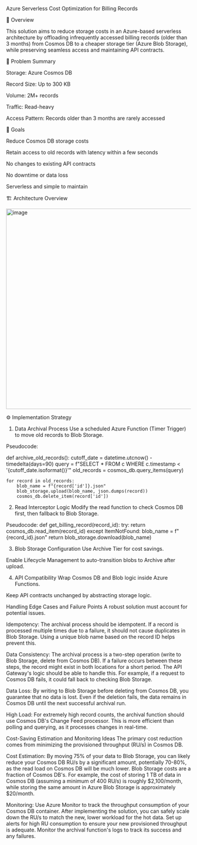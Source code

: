 Azure Serverless Cost Optimization for Billing Records

📘 Overview

This solution aims to reduce storage costs in an Azure-based serverless architecture by offloading infrequently accessed billing records (older than 3 months) from Cosmos DB to a cheaper storage tier (Azure Blob Storage), while preserving seamless access and maintaining API contracts.

🧩 Problem Summary

Storage: Azure Cosmos DB

Record Size: Up to 300 KB

Volume: 2M+ records

Traffic: Read-heavy

Access Pattern: Records older than 3 months are rarely accessed

🎯 Goals

Reduce Cosmos DB storage costs

Retain access to old records with latency within a few seconds

No changes to existing API contracts

No downtime or data loss

Serverless and simple to maintain

🏗️ Architecture Overview

[<img width="541" height="546" alt="image" src="https://github.com/user-attachments/assets/c64af560-746f-40ec-9045-34fc0b0f4d9b" />](https://chatgpt.com/s/m_6890a07042e08191a699c72e53f8b518)

⚙️ Implementation Strategy
1. Data Archival Process
Use a scheduled Azure Function (Timer Trigger) to move old records to Blob Storage.

Pseudocode:

def archive_old_records():
    cutoff_date = datetime.utcnow() - timedelta(days=90)
    query = f"SELECT * FROM c WHERE c.timestamp < '{cutoff_date.isoformat()}'"
    old_records = cosmos_db.query_items(query)

    for record in old_records:
        blob_name = f"{record['id']}.json"
        blob_storage.upload(blob_name, json.dumps(record))
        cosmos_db.delete_item(record['id'])

2. Read Interceptor Logic
Modify the read function to check Cosmos DB first, then fallback to Blob Storage.

Pseudocode:
def get_billing_record(record_id):
    try:
        return cosmos_db.read_item(record_id)
    except ItemNotFound:
        blob_name = f"{record_id}.json"
        return blob_storage.download(blob_name)

3. Blob Storage Configuration
Use Archive Tier for cost savings.

Enable Lifecycle Management to auto-transition blobs to Archive after upload.

4. API Compatibility
Wrap Cosmos DB and Blob logic inside Azure Functions.

Keep API contracts unchanged by abstracting storage logic.

Handling Edge Cases and Failure Points
A robust solution must account for potential issues.

Idempotency: The archival process should be idempotent. If a record is processed multiple times due to a failure, it should not cause duplicates in Blob Storage. Using a unique blob name based on the record ID helps prevent this.

Data Consistency: The archival process is a two-step operation (write to Blob Storage, delete from Cosmos DB). If a failure occurs between these steps, the record might exist in both locations for a short period. The API Gateway's logic should be able to handle this. For example, if a request to Cosmos DB fails, it could fall back to checking Blob Storage.

Data Loss: By writing to Blob Storage before deleting from Cosmos DB, you guarantee that no data is lost. Even if the deletion fails, the data remains in Cosmos DB until the next successful archival run.

High Load: For extremely high record counts, the archival function should use Cosmos DB's Change Feed processor. This is more efficient than polling and querying, as it processes changes in real-time.

Cost-Saving Estimation and Monitoring Ideas
The primary cost reduction comes from minimizing the provisioned throughput (RU/s) in Cosmos DB.

Cost Estimation: By moving 75% of your data to Blob Storage, you can likely reduce your Cosmos DB RU/s by a significant amount, potentially 70-80%, as the read load on Cosmos DB will be much lower. Blob Storage costs are a fraction of Cosmos DB's. For example, the cost of storing 1 TB of data in Cosmos DB (assuming a minimum of 400 RU/s) is roughly $2,100/month, while storing the same amount in Azure Blob Storage is approximately $20/month.

Monitoring: Use Azure Monitor to track the throughput consumption of your Cosmos DB container. After implementing the solution, you can safely scale down the RU/s to match the new, lower workload for the hot data. Set up alerts for high RU consumption to ensure your new provisioned throughput is adequate. Monitor the archival function's logs to track its success and any failures.






